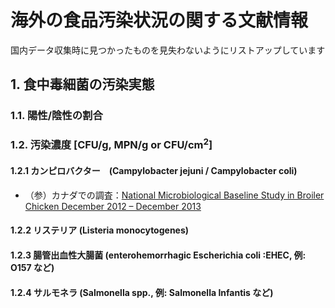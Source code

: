 # 海外の食品汚染状況の関する文献情報
国内データ収集時に見つかったものを見失わないようにリストアップしています

## 1. 食中毒細菌の汚染実態
### 1.1. 陽性/陰性の割合

### 1.2. 汚染濃度 [CFU/g, MPN/g or CFU/cm<sup>2</sup>]
#### 1.2.1 カンピロバクター　(Campylobacter jejuni / Campylobacter coli)
- （参）カナダでの調査：[National Microbiological Baseline Study in Broiler Chicken
December 2012 – December 2013](https://inspection.canada.ca/en/food-safety-industry/food-chemistry-and-microbiology/food-safety-testing-reports-and-journal-articles/december-2012-december-2013)

#### 1.2.2 リステリア (Listeria monocytogenes)


#### 1.2.3 腸管出血性大腸菌 (enterohemorrhagic Escherichia coli :EHEC, 例: O157 など)　


#### 1.2.4 サルモネラ (Salmonella spp., 例: Salmonella Infantis など)



